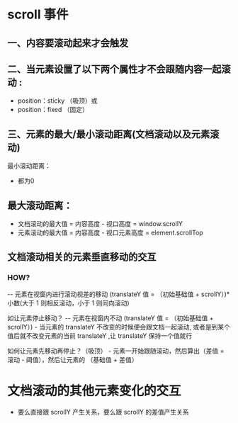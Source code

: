 # scroll 事件


## 一、内容要滚动起来才会触发


## 二、当元素设置了以下两个属性才不会跟随内容一起滚动 :
- position：sticky （吸顶）或
- position：fixed （固定）


## 三、元素的最大/最小滚动距离(文档滚动以及元素滚动)
最小滚动距离：
- 都为0 



## 最大滚动距离：
- 文档滚动的最大值 = 内容高度 - 视口高度 = window.scrollY
- 元素滚动的最大值 = 内容高度 - 视口元素高度 = element.scrollTop



## 文档滚动相关的元素垂直移动的交互
### HOW?
-- 元素在视窗内进行滚动视差的移动 (translateY 值 = （初始基础值 + scrollY）)*小数(大于 1 则相反滚动，小于 1 则同向滚动)


如让元素停止移动？
-- 元素在视窗内不动 (translateY 值 = （初始基础值 + scrollY）)
    - 当元素的 translateY 不改变的时候便会跟文档一起滚动, 或者是到某个值后就不改变元素的当前 translateY ,让 translateY 保持一个值就行


如何让元素先移动再停止？（吸顶）
    - 元素一开始跟随滚动，然后算出（差值 = 滚动 - 阈值），然后让元素的 （基础值 + 差值）


# 文档滚动的其他元素变化的交互
- 要么直接跟 scrollY 产生关系，要么跟 scrollY 的差值产生关系